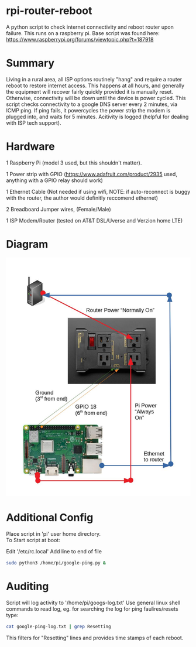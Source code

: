 # rpi-router-reboot
A python script to check internet connectivity and reboot router upon failure.  This runs on a raspberry pi. 
Base script was found here: https://www.raspberrypi.org/forums/viewtopic.php?t=187918 

# Summary
Living in a rural area, all ISP options routinely "hang" and require a router reboot to restore internet access. This happens at all hours, and generally the equipment will recover fairly quickly provided it is manually reset.  Otherwise, connectivity will be down until the device is power cycled. This script checks connectivity to a google DNS server every 2 minutes, via ICMP ping.  If ping fails, it powercycles the power strip the modem is plugged into, and waits for 5 minutes. Acitivity is logged (helpful for dealing with ISP tech support).

# Hardware 
1 Raspberry Pi (model 3 used, but this shouldn't matter).

1 Power strip with GPIO (https://www.adafruit.com/product/2935 used, anything with a GPIO relay should work) 

1 Ethernet Cable (Not needed if using wifi, NOTE: if auto-reconnect is buggy with the router, the author would definitly reccomend ethernet)

2 Breadboard Jumper wires, (Female/Male)

1 ISP Modem/Router (tested on AT&T DSL/Uverse and Verzion home LTE)

# Diagram
![alt text](https://github.com/commdogg/rpi-router-reboot/blob/main/googs-diag.jpeg?raw=true)

# Additional Config
Place script in 'pi' user home directory.  
To Start script at boot:

Edit '/etc/rc.local'
Add line to end of file 
```bash
sudo python3 /home/pi/google-ping.py &
```
# Auditing
Script will log activity to '/home/pi/googs-log.txt' Use general linux shell commands to read log, eg. for searching the log for ping faulires/resets type:
```bash
cat google-ping-log.txt | grep Resetting
```
This filters for "Resetting" lines and provides time stamps of each reboot. 
